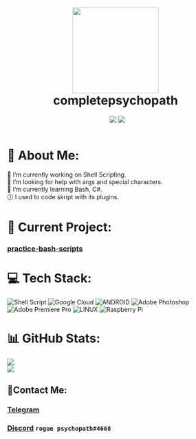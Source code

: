 <div align="center">
 <h1> <img src="https://lh3.googleusercontent.com/ROF1_5IrBKgWiK0fbRndI5A_hlu7GDzQgmez_BnfAOkUUg0kZggDf1fgEVGENhru7dyPBDbbbMKLZnogk6PziBAxeIhbblSb0IAIfQYBalSLaSM7ZSIgNzIGrtqfqTzg7I8aJxGhBveP9SzIbDPvka1LodVgXCfkUFJQpJF9MRJMP7DmyAGrQyiItLrs2cbttbersavZxxtxVSqKBFLfk3sZLvf8t2kkHR4eaEwuYc9Z5xcGeuUkzq6aTeyf4lpsVwQikeNV3kYoGYyNT6B5ANxmvaDsx3H_jm43j4HYYp--YW7t-3R4juJEqcEUQhtOslehhzNghawHCwvLb6JCdsWgPbCDZzrJPxd1SgDVGnlcUZKLcEMOK3Dk6R_YPFwNZqBQbUIbFxG3I8XbJD3VN8uEX3SEfqWmxuubhA0nwjSmUOC21gKich37F9BlinQxXnyK-gCBLOVG-ZbO5Xij96ElrwzxW9ilfmxK66SsbCfje80AGfB2Hw_Oyj1bv7-ZWmc4PTkVhH-SHK1B5Lzbno33Tp4kwjr5vkxgfMH2onc5aI5RJvnMZqMUJmC-Rf42Rn5sW7jcxIqvm8EW2phr9HziTxWJHxEBnZojAJUDI1bEVF8W0NuGAUboIpcR31u7U3CexAgIsDzaLurS0e4z8cHhLtcmi1rgXKlchFq2FEd4nriceEBmy7y7nc9gm50gHZ5CncTvbqpgvqoU3XTBAmZOAxw7SUx28dD29sJ2GZd-D_SwL77WNqNZk3x3BTT17mjmUntYWPOoABU8WghcXLtxAohcgERXg8x-waFSvRL41ZOjagYJrOhwnUpKFegbyYu1QjdpdOoucVXrqerhQaLjTgQeSgkhIvDcO4uZ-nv7nIctqoLA5Tcu72_zYZNqPLo30-Lz4RW2-EnLKuS7C9wHwOuilWIKoJnaUzk4tj9-gJZBSJORzIjmyl-TWJ68-KudlO2flWs1uH6UH_7JLEhuCYQrIsBve3fnYFo2g86wz_WE-vlQERoWHHaVWWG22hyrS5S-GP25KqMwhPaQpLirQ0e2Nz4FKakZz0lqrqitzwNJxnb7HgdeeodqTZoaSxqSYiOgN-aFJb4xe6Foy2A7p0FhK9drSt5G=s460-no?authuser=0" width="200px"><br/>completepsychopath</h1>
 <a href="https://ko-fi.com/completepsychopath" target="_blank"><img alt="" src="https://img.shields.io/badge/Ko--fi-F16061?style=flat&logo=ko-fi&logoColor=white" style="vertical-align:center" /></a>
 <a href="https://t.me/completepsychopath" target="_blank"><img alt="" src="https://img.shields.io/badge/telegram-completepsychopath-informational" style="vertical-align:center" /></a>
 <img src="https://img.shields.io/github/commit-activity/m/completepsychopath/practice-bash-scripts"/>
 <img src="https://img.shields.io/github/last-commit/completepsychopath/practice-bash-scripts"/>
</div>
<br/>


# 💫 About Me:
🤖 I’m currently working on Shell Scripting.<br>🤝 I’m looking for help with args and special characters.<br>🌱 I’m currently learning Bash, C#.<br>🕔 I used to code skript with its plugins.

# 🔧 Current Project:
### [practice-bash-scripts](https://github.com/completepsychopath/practice-bash-scripts)

# 💻 Tech Stack:
![Shell Script](https://img.shields.io/badge/shell_script-%23121011.svg?style=for-the-badge&logo=gnu-bash&logoColor=white) ![Google Cloud](https://img.shields.io/badge/Google%20Cloud-%234285F4.svg?style=for-the-badge&logo=google-cloud&logoColor=white) ![ANDROID](https://img.shields.io/badge/android-%2320232a.svg?style=for-the-badge&logo=android&logoColor=%a4c639) ![Adobe Photoshop](https://img.shields.io/badge/adobephotoshop-%2331A8FF.svg?style=for-the-badge&logo=adobephotoshop&logoColor=white) ![Adobe Premiere Pro](https://img.shields.io/badge/Adobe%20Premiere%20Pro-9999FF.svg?style=for-the-badge&logo=Adobe%20Premiere%20Pro&logoColor=white) ![LINUX](https://img.shields.io/badge/Linux-FCC624?style=for-the-badge&logo=linux&logoColor=black) ![Raspberry Pi](https://img.shields.io/badge/-RaspberryPi-C51A4A?style=for-the-badge&logo=Raspberry-Pi)
# 📊 GitHub Stats:
![](https://github-readme-stats.vercel.app/api?username=completepsychopath&theme=dark&hide_border=false&include_all_commits=false&count_private=false)<br/>
![](https://github-readme-stats.vercel.app/api/top-langs/?username=completepsychopath&theme=dark&hide_border=false&include_all_commits=false&count_private=false&layout=compact)
## 📱Contact Me:
### [Telegram](https://t.me/completepsychopath)
### [Discord](https://discord.gg/hnr2jdc4wB) ```rogue psychopath#4668```
